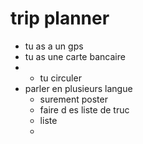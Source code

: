 # trip planner 
- tu as a un gps
- tu as une carte bancaire
- - tu circuler
- parler en plusieurs langue
    - surement poster
    - faire d es liste de truc
    - liste
    - 
